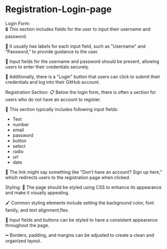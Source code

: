 # Registration-Login-page

Login Form:<br>
🔒 This section includes fields for the user to input their username and password.

📝 It usually has labels for each input field, such as "Username" and "Password," to provide guidance to the user.

🔑 Input fields for the username and password should be present, allowing users to enter their credentials securely.

🚀 Additionally, there is a "Login" button that users can click to submit their credentials and log into their GitHub account.

Registration Section:
📋 Below the login form, there is often a section for users who do not have an account to register.

📧 This section typically includes following input fields:
- Text
- number
- email
- password
- button
- select
- radio
- url
- date

🔗 The link might say something like "Don't have an account? Sign up here," which redirects users to the registration page when clicked.

Styling:
🎨 The page should be styled using CSS to enhance its appearance and make it visually appealing.

🖌️ Common styling elements include setting the background color, font family, and text alignment,flex.

🔵 Input fields and buttons can be styled to have a consistent appearance throughout the page.

➖ Borders, padding, and margins can be adjusted to create a clean and organized layout.
